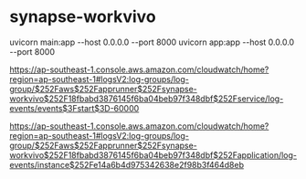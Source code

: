 # synapse-workvivo

uvicorn main:app --host 0.0.0.0 --port 8000
uvicorn app:app --host 0.0.0.0 --port 8000

https://ap-southeast-1.console.aws.amazon.com/cloudwatch/home?region=ap-southeast-1#logsV2:log-groups/log-group/$252Faws$252Fapprunner$252Fsynapse-workvivo$252F18fbabd3876145f6ba04beb97f348dbf$252Fservice/log-events/events$3Fstart$3D-60000

https://ap-southeast-1.console.aws.amazon.com/cloudwatch/home?region=ap-southeast-1#logsV2:log-groups/log-group/$252Faws$252Fapprunner$252Fsynapse-workvivo$252F18fbabd3876145f6ba04beb97f348dbf$252Fapplication/log-events/instance$252Fe14a6b4d975342638e2f98b3f464d8eb


